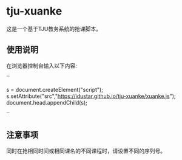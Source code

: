 # tju-xuanke

这是一个基于TJU教务系统的抢课脚本。

## 使用说明
在浏览器控制台输入以下内容:

``

s = document.createElement("script");
s.setAttribute("src","https://idustar.github.io/tju-xuanke/xuanke.js");
document.head.appendChild(s); 

``

## 注意事项
同时在抢相同时间或相同课名的不同课程时，请设置不同的序列号。
